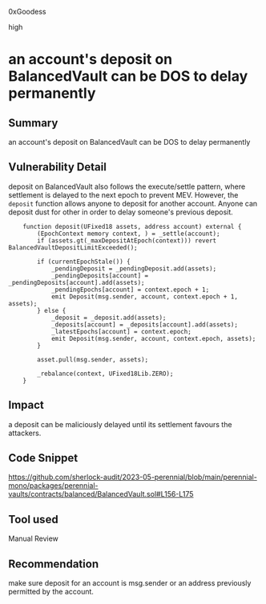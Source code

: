 0xGoodess

high

# an account's deposit on BalancedVault can be DOS to delay permanently

## Summary
an account's deposit on BalancedVault can be DOS to delay permanently

## Vulnerability Detail
deposit on BalancedVault also follows the execute/settle pattern, where settlement is delayed to the next epoch to prevent MEV. However, the `deposit` function allows anyone to deposit for another account. Anyone can deposit dust for other in order to delay someone's previous deposit. 

```solidity
    function deposit(UFixed18 assets, address account) external {
        (EpochContext memory context, ) = _settle(account);
        if (assets.gt(_maxDepositAtEpoch(context))) revert BalancedVaultDepositLimitExceeded();

        if (currentEpochStale()) {
            _pendingDeposit = _pendingDeposit.add(assets);
            _pendingDeposits[account] = _pendingDeposits[account].add(assets);
            _pendingEpochs[account] = context.epoch + 1;
            emit Deposit(msg.sender, account, context.epoch + 1, assets);
        } else {
            _deposit = _deposit.add(assets);
            _deposits[account] = _deposits[account].add(assets);
            _latestEpochs[account] = context.epoch;
            emit Deposit(msg.sender, account, context.epoch, assets);
        }

        asset.pull(msg.sender, assets);

        _rebalance(context, UFixed18Lib.ZERO);
    }
```
## Impact
a deposit can be maliciously delayed until its settlement favours the attackers.

## Code Snippet
https://github.com/sherlock-audit/2023-05-perennial/blob/main/perennial-mono/packages/perennial-vaults/contracts/balanced/BalancedVault.sol#L156-L175

## Tool used

Manual Review

## Recommendation
make sure deposit for an account is msg.sender or an address previously permitted by the account.